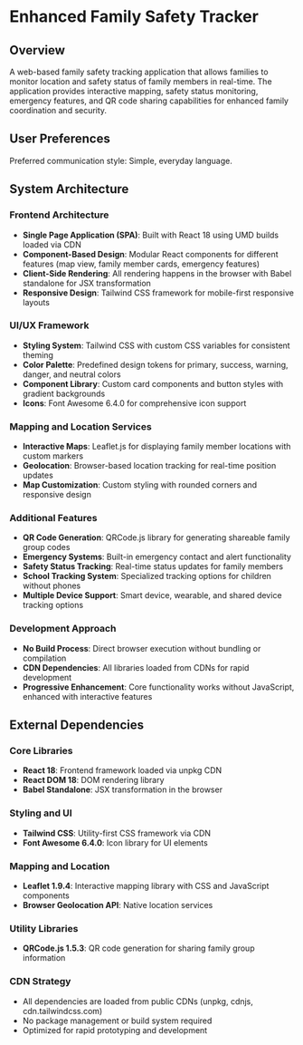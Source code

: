 # Enhanced Family Safety Tracker

## Overview

A web-based family safety tracking application that allows families to monitor location and safety status of family members in real-time. The application provides interactive mapping, safety status monitoring, emergency features, and QR code sharing capabilities for enhanced family coordination and security.

## User Preferences

Preferred communication style: Simple, everyday language.

## System Architecture

### Frontend Architecture
- **Single Page Application (SPA)**: Built with React 18 using UMD builds loaded via CDN
- **Component-Based Design**: Modular React components for different features (map view, family member cards, emergency features)
- **Client-Side Rendering**: All rendering happens in the browser with Babel standalone for JSX transformation
- **Responsive Design**: Tailwind CSS framework for mobile-first responsive layouts

### UI/UX Framework
- **Styling System**: Tailwind CSS with custom CSS variables for consistent theming
- **Color Palette**: Predefined design tokens for primary, success, warning, danger, and neutral colors
- **Component Library**: Custom card components and button styles with gradient backgrounds
- **Icons**: Font Awesome 6.4.0 for comprehensive icon support

### Mapping and Location Services
- **Interactive Maps**: Leaflet.js for displaying family member locations with custom markers
- **Geolocation**: Browser-based location tracking for real-time position updates
- **Map Customization**: Custom styling with rounded corners and responsive design

### Additional Features
- **QR Code Generation**: QRCode.js library for generating shareable family group codes
- **Emergency Systems**: Built-in emergency contact and alert functionality
- **Safety Status Tracking**: Real-time status updates for family members
- **School Tracking System**: Specialized tracking options for children without phones
- **Multiple Device Support**: Smart device, wearable, and shared device tracking options

### Development Approach
- **No Build Process**: Direct browser execution without bundling or compilation
- **CDN Dependencies**: All libraries loaded from CDNs for rapid development
- **Progressive Enhancement**: Core functionality works without JavaScript, enhanced with interactive features

## External Dependencies

### Core Libraries
- **React 18**: Frontend framework loaded via unpkg CDN
- **React DOM 18**: DOM rendering library
- **Babel Standalone**: JSX transformation in the browser

### Styling and UI
- **Tailwind CSS**: Utility-first CSS framework via CDN
- **Font Awesome 6.4.0**: Icon library for UI elements

### Mapping and Location
- **Leaflet 1.9.4**: Interactive mapping library with CSS and JavaScript components
- **Browser Geolocation API**: Native location services

### Utility Libraries
- **QRCode.js 1.5.3**: QR code generation for sharing family group information

### CDN Strategy
- All dependencies are loaded from public CDNs (unpkg, cdnjs, cdn.tailwindcss.com)
- No package management or build system required
- Optimized for rapid prototyping and development